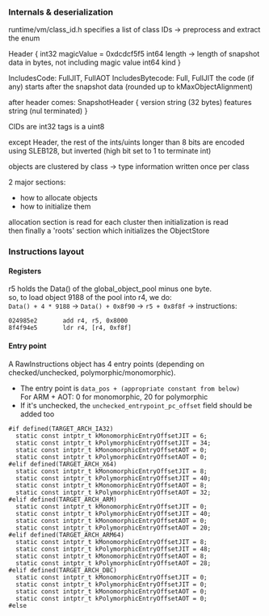 ### Internals & deserialization

runtime/vm/class_id.h specifies a list of class IDs -> preprocess and extract the enum

Header {
  int32 magicValue = 0xdcdcf5f5
  int64 length  -> length of snapshot data in bytes, not including magic value
  int64 kind
}

IncludesCode: FullJIT, FullAOT
IncludesBytecode: Full, FullJIT
the code (if any) starts after the snapshot data (rounded up to kMaxObjectAlignment)

after header comes: SnapshotHeader {
  version string (32 bytes)
  features string (nul terminated)
}

CIDs are int32
tags is a uint8

except Header, the rest of the ints/uints longer than 8 bits are encoded using SLEB128,
but inverted (high bit set to 1 to terminate int)

objects are clustered by class -> type information written once per class

2 major sections:
 - how to allocate objects
 - how to initialize them

allocation section is read for each cluster
then initialization is read  
then finally a 'roots' section which initializes the ObjectStore


### Instructions layout

#### Registers

r5 holds the Data() of the global_object_pool minus one byte.  
so, to load object 9188 of the pool into r4, we do:  
`Data() + 4 * 9188` -> `Data() + 0x8f90` -> `r5 + 0x8f8f` -> instructions:

~~~
024985e2       add r4, r5, 0x8000
8f4f94e5       ldr r4, [r4, 0xf8f]
~~~

#### Entry point

A RawInstructions object has 4 entry points (depending on checked/unchecked, polymorphic/monomorphic).

 - The entry point is `data_pos + (appropriate constant from below)`  
   For ARM + AOT: 0 for monomorphic, 20 for polymorphic
 - If it's unchecked, the `unchecked_entrypoint_pc_offset` field should be added too


~~~
#if defined(TARGET_ARCH_IA32)
  static const intptr_t kMonomorphicEntryOffsetJIT = 6;
  static const intptr_t kPolymorphicEntryOffsetJIT = 34;
  static const intptr_t kMonomorphicEntryOffsetAOT = 0;
  static const intptr_t kPolymorphicEntryOffsetAOT = 0;
#elif defined(TARGET_ARCH_X64)
  static const intptr_t kMonomorphicEntryOffsetJIT = 8;
  static const intptr_t kPolymorphicEntryOffsetJIT = 40;
  static const intptr_t kMonomorphicEntryOffsetAOT = 8;
  static const intptr_t kPolymorphicEntryOffsetAOT = 32;
#elif defined(TARGET_ARCH_ARM)
  static const intptr_t kMonomorphicEntryOffsetJIT = 0;
  static const intptr_t kPolymorphicEntryOffsetJIT = 40;
  static const intptr_t kMonomorphicEntryOffsetAOT = 0;
  static const intptr_t kPolymorphicEntryOffsetAOT = 20;
#elif defined(TARGET_ARCH_ARM64)
  static const intptr_t kMonomorphicEntryOffsetJIT = 8;
  static const intptr_t kPolymorphicEntryOffsetJIT = 48;
  static const intptr_t kMonomorphicEntryOffsetAOT = 8;
  static const intptr_t kPolymorphicEntryOffsetAOT = 28;
#elif defined(TARGET_ARCH_DBC)
  static const intptr_t kMonomorphicEntryOffsetJIT = 0;
  static const intptr_t kPolymorphicEntryOffsetJIT = 0;
  static const intptr_t kMonomorphicEntryOffsetAOT = 0;
  static const intptr_t kPolymorphicEntryOffsetAOT = 0;
#else
~~~

